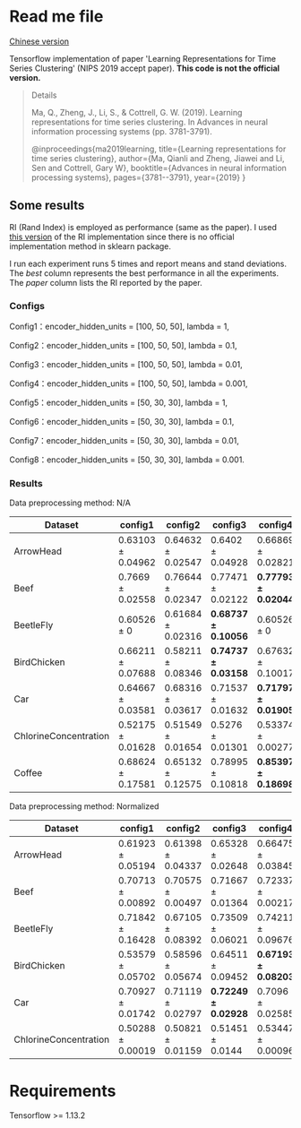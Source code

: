 # Read me file

[Chinese version](./readme_cn.md)

Tensorflow implementation of paper 'Learning Representations for Time Series Clustering' (NIPS 2019 accept paper).
**This code is not the official version.**

> Details
>
> Ma, Q., Zheng, J., Li, S., & Cottrell, G. W. (2019). Learning representations for time series clustering. 
> In Advances in neural information processing systems (pp. 3781-3791).
>
> @inproceedings{ma2019learning,
>   title={Learning representations for time series clustering},
>   author={Ma, Qianli and Zheng, Jiawei and Li, Sen and Cottrell, Gary W},
>   booktitle={Advances in neural information processing systems},
>   pages={3781--3791},
>   year={2019}
> }



## Some results

RI (Rand Index) is employed as performance (same as the paper). 
I used [this version](https://stackoverflow.com/questions/49586742/rand-index-function-clustering-performance-evaluation) of the RI implementation since there is no official implementation method in sklearn package.

I run each experiment runs 5 times and report means and stand deviations.
The *best* column represents the best performance in all the experiments.
The *paper* column lists the RI reported by the paper.


### Configs
Config1：encoder_hidden_units = [100, 50, 50], lambda = 1,

Config2：encoder_hidden_units = [100, 50, 50], lambda = 0.1,

Config3：encoder_hidden_units = [100, 50, 50], lambda = 0.01,

Config4：encoder_hidden_units = [100, 50, 50], lambda = 0.001,

Config5：encoder_hidden_units = [50, 30, 30], lambda = 1,

Config6：encoder_hidden_units = [50, 30, 30], lambda = 0.1,

Config7：encoder_hidden_units = [50, 30, 30], lambda = 0.01,

Config8：encoder_hidden_units = [50, 30, 30], lambda = 0.001.

### Results
Data preprocessing method: N/A

| Dataset               	| config1           	| config2           	| config3           	| config4           	| config5           	| config6           	| config7           	| config8           	| best    	| paper           	|
|-----------------------	|-------------------	|-------------------	|-------------------	|-------------------	|-------------------	|-------------------	|-------------------	|-------------------	|---------	|-----------------	|
| ArrowHead             	| 0.63103 ± 0.04962 	| 0.64632 ± 0.02547 	| 0.6402 ± 0.04928  	| 0.66869 ± 0.02821 	| 0.6562 ± 0.0493   	| **0.67823 ± 0.04251** 	| 0.64906 ± 0.05363 	| 0.6529 ± 0.03482  	| 0.74023 	| 0.6868 ± 0.0026 	|
| Beef                  	| 0.7669 ± 0.02558  	| 0.76644 ± 0.02347 	| 0.77471 ± 0.02122 	| **0.77793 ± 0.02044** 	| 0.7577 ± 0.00926  	| 0.74897 ± 0.00958 	| 0.75954 ± 0.01854 	| 0.76 ± 0.01204    	| 0.81609 	| 0.8046 ± 0.0018 	|
| BeetleFly             	| 0.60526 ± 0       	| 0.61684 ± 0.02316 	| **0.68737 ± 0.10056** 	| 0.60526 ± 0       	| 0.60526 ± 0       	| 0.60526 ± 0       	| 0.63053 ± 0.05053 	| 0.67158 ± 0.08497 	| 0.81052 	| 0.9000 ± 0.0001 	|
| BirdChicken           	| 0.66211 ± 0.07688 	| 0.58211 ± 0.08346 	| **0.74737 ± 0.03158** 	| 0.67632 ± 0.10017 	| 0.54737 ± 0.06781 	| 0.57789 ± 0.10082 	| 0.59684 ± 0.06451 	| 0.61474 ± 0.11087 	| 0.81053 	| 0.8105 ± 0.0033 	|
| Car                   	| 0.64667 ± 0.03581 	| 0.68316 ± 0.03617 	| 0.71537 ± 0.01632 	| **0.71797 ± 0.01905** 	| 0.6304 ± 0.02426  	| 0.65695 ± 0.01937 	| 0.69153 ± 0.018   	| 0.71073 ± 0.03539 	| 0.77401 	| 0.75.1 ± 0.0022 	|
| ChlorineConcentration 	| 0.52175 ± 0.01628 	| 0.51549 ± 0.01654 	| 0.5276 ± 0.01301  	| 0.53374 ± 0.00277 	| 0.5222 ± 0.01634  	| 0.51528 ± 0.01587 	| 0.52575 ± 0.0123  	| **0.53555 ± 0.00072** 	| 0.53659 	| 0.5357 ± 0.0011 	|
| Coffee                	| 0.68624 ± 0.17581 	| 0.65132 ± 0.12575 	| 0.78995 ± 0.10818 	| **0.85397 ± 0.18698** 	| 0.58942 ± 0.11309 	| 0.60741 ± 0.04073 	| 0.79365 ± 0.1563  	| 0.82381 ± 0.16011 	| 1       	| 0.9286 ± 0.0016 	|



Data preprocessing method: Normalized

| Dataset               	| config1           	| config2           	| config3           	| config4           	| config5           	| config6           	| config7           	| config8           	| best     	| paper           	|
|-----------------------	|-------------------	|-------------------	|-------------------	|-------------------	|-------------------	|-------------------	|-------------------	|-------------------	|----------	|-----------------	|
| ArrowHead             	| 0.61923 ± 0.05194 	| 0.61398 ± 0.04337 	| 0.65328 ± 0.02648 	| 0.66475 ± 0.03845 	| 0.6055 ± 0.03643  	| 0.65639 ± 0.03132 	| **0.67137 ± 0.02044** 	| 0.66328 ± 0.03323 	| 0.71278  	| 0.6868 ± 0.0026 	|
| Beef                  	| 0.70713 ± 0.00892 	| 0.70575 ± 0.00497 	| 0.71667 ± 0.01364 	| 0.72337 ± 0.00217 	| 0.70851 ± 0.01202 	| 0.72138 ± 0.01457 	| 0.71552 ± 0.01791 	| **0.72414 ± 0.00291** 	| 0.74483  	| 0.8046 ± 0.0018 	|
| BeetleFly             	| 0.71842 ± 0.16428 	| 0.67105 ± 0.08392 	| 0.73509 ± 0.06021 	| 0.74211 ± 0.09676 	| 0.62842 ± 0.02836 	| **0.75789 ± 0.10771** 	| 0.66421 ± 0.11789 	| 0.74211 ± 0.10458 	| 1        	| 0.9000 ± 0.0001 	|
| BirdChicken           	| 0.53579 ± 0.05702 	| 0.58596 ± 0.05674 	| 0.64511 ± 0.09452 	| **0.67193 ± 0.08203** 	| 0.50877 ± 0.02796 	| 0.56632 ± 0.09342 	| 0.65 ± 0.10556    	| 0.64868 ± 0.02507 	| 0.81053  	| 0.8105 ± 0.0033 	|
| Car                   	| 0.70927 ± 0.01742 	| 0.71119 ± 0.02797 	| **0.72249 ± 0.02928** 	| 0.7096 ± 0.02585  	| 0.69085 ± 0.01935 	| 0.70395 ± 0.01768 	| 0.71073 ± 0.03181 	| 0.71921 ± 0.01226 	| 0.77288  	| 0.75.1 ± 0.0022 	|
| ChlorineConcentration 	| 0.50288 ± 0.00019 	| 0.50821 ± 0.01159 	| 0.51451 ± 0.0144  	| 0.53447 ± 0.00096 	| 0.50255 ± 0.00008 	| 0.5083 ± 0.01156  	| 0.51469 ± 0.01472 	| **0.53519 ± 0.00106** 	| 0.053889 	| 0.5357 ± 0.0011 	|



# Requirements

Tensorflow >= 1.13.2
